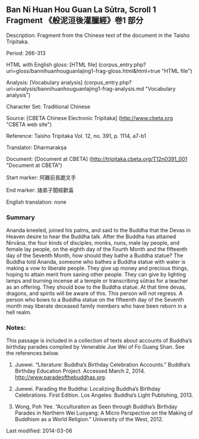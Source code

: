 ## Ban Ni Huan Hou Guan La Sūtra, Scroll 1 Fragment 《般泥洹後灌臘經》卷1 部分

Description: Fragment from the Chinese text of the document in the Taisho Tripitaka.

Period: 266-313

HTML with English gloss: [HTML file] (corpus_entry.php?uri=gloss/bannihuanhouguanlajing1-frag-gloss.html&html=true "HTML file")

Analysis: [Vocabulary analysis] (corpus_entry.php?uri=analysis/bannihuanhouguanlajing1-frag-analysis.md "Vocabulary analysis")

Character Set: Traditional Chinese

Source: [CBETA Chinese Electronic Tripitaka] (http://www.cbeta.org "CBETA web site")

Reference: Taisho Tripitaka Vol. 12, no. 391, p. 1114, a7-b1

Translator: Dharmarakṣa

Document: [Document at CBETA] (http://tripitaka.cbeta.org/T12n0391_001 "Document at CBETA")

Start marker: 阿難前長跪叉手

End marker: 諸弟子聞經歡喜

English translation: none

### Summary
Ananda kneeled, joined his palms, and said to the Buddha that the Devas in Heaven desire to hear the Buddha talk. After the Buddha has attained Nirvāṇa, the four kinds of disciples, monks, nuns, male lay people, and female lay people, on the eighth day of the Fourth Month and the fifteenth day of the Seventh Month, how should they bathe a Buddha statue? The Buddha told Ananda, someone who bathes a Buddha statue with water is making a vow to liberate people. They give up money and precious things, hoping to attain merit from saving other people. They can give by lighting lamps and burning incense at a temple or transcribing sūtras for a teacher as an offering. They should bow to the Buddha statue. At that time devas, dragons, and spirits will be aware of this. This person will not regress. A person who bows to a Buddha statue on the fifteenth day of the Seventh month may liberate deceased family members who have been reborn in a hell realm.

### Notes:
This passage is included in a collection of texts about accounts of Buddha’s birthday parades compiled by Venerable Jue Wei of Fo Guang Shan. See the references below.

1. Juewei. “Literature: Buddha’s Birthday Celebration Accounts.” Buddha’s Birthday Education Project. Accessed March 2, 2014. <a href="http://www.paradeofthebuddhas.org">http://www.paradeofthebuddhas.org</a>.

2. Juewei. Parading the Buddha: Localizing Buddha’s Birthday Celebrations. First Edition. Los Angeles: Buddha’s Light Publishing, 2013.

3. Wong, Poh Yee. “Acculturation as Seen through Buddha’s Birthday Parades in Northern Wei Luoyang: A Micro Perspective on the Making of Buddhism as a World Religion.” University of the West, 2012.

Last modified: 2014-03-06
